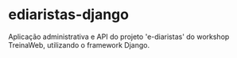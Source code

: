 # ediaristas-django
Aplicação administrativa e API do projeto 'e-diaristas' do workshop TreinaWeb, utilizando o framework Django.
